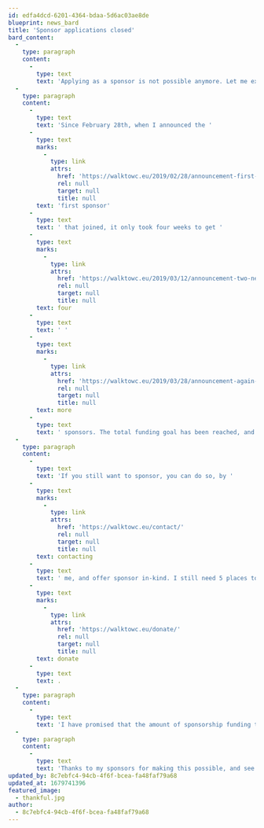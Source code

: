 ```yaml
---
id: edfa4dcd-6201-4364-bdaa-5d6ac03ae8de
blueprint: news_bard
title: 'Sponsor applications closed'
bard_content:
  -
    type: paragraph
    content:
      -
        type: text
        text: 'Applying as a sponsor is not possible anymore. Let me explain why.'
  -
    type: paragraph
    content:
      -
        type: text
        text: 'Since February 28th, when I announced the '
      -
        type: text
        marks:
          -
            type: link
            attrs:
              href: 'https://walktowc.eu/2019/02/28/announcement-first-sponsor/'
              rel: null
              target: null
              title: null
        text: 'first sponsor'
      -
        type: text
        text: ' that joined, it only took four weeks to get '
      -
        type: text
        marks:
          -
            type: link
            attrs:
              href: 'https://walktowc.eu/2019/03/12/announcement-two-new-sponsors/'
              rel: null
              target: null
              title: null
        text: four
      -
        type: text
        text: ' '
      -
        type: text
        marks:
          -
            type: link
            attrs:
              href: 'https://walktowc.eu/2019/03/28/announcement-again-two-new-sponsors/'
              rel: null
              target: null
              title: null
        text: more
      -
        type: text
        text: ' sponsors. The total funding goal has been reached, and I don’t see any need to get more sponsors.'
  -
    type: paragraph
    content:
      -
        type: text
        text: 'If you still want to sponsor, you can do so, by '
      -
        type: text
        marks:
          -
            type: link
            attrs:
              href: 'https://walktowc.eu/contact/'
              rel: null
              target: null
              title: null
        text: contacting
      -
        type: text
        text: ' me, and offer sponsor in-kind. I still need 5 places to sleep, so an hotel booking would be a good alternative. Or just '
      -
        type: text
        marks:
          -
            type: link
            attrs:
              href: 'https://walktowc.eu/donate/'
              rel: null
              target: null
              title: null
        text: donate
      -
        type: text
        text: .
  -
    type: paragraph
    content:
      -
        type: text
        text: 'I have promised that the amount of sponsorship funding that is not used to pay for a replacement will be donated to DonateWC, and I’m going to keep that promise. When everything is arranged I will share the financials here to be as transparent as possible.'
  -
    type: paragraph
    content:
      -
        type: text
        text: 'Thanks to my sponsors for making this possible, and see you in Berlin!'
updated_by: 8c7ebfc4-94cb-4f6f-bcea-fa48faf79a68
updated_at: 1679741396
featured_image:
  - thankful.jpg
author:
  - 8c7ebfc4-94cb-4f6f-bcea-fa48faf79a68
---
```

